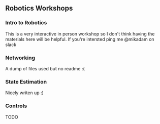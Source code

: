 Robotics Workshops
----

### Intro to Robotics
This is a very interactive in person workshop so I don't think having the materials here will be helpful. If you're intersted ping me @mikadam on slack

### Networking
A dump of files used but no readme :(

### State Estimation
Nicely writen up :)

### Controls
TODO
